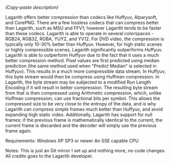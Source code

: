 *(Copy-paste description)*

Lagarith offers better compression than codecs like Huffyuv, Alparysoft, and CorePNG.
There are a few lossless codecs that can compress better than Lagarith, such as MSU and FFV1;
however Lagarith tends to be faster than these codecs. Lagarith is able to operate in several
colorspaces - RGB24, RGB32, RGBA, YUY2, and YV12. For DVD video, the compression is typically
only 10-30% better than Huffyuv. However, for high static scenes or highly compressible scenes,
Lagarith significantly outperforms Huffyuv. Lagarith is able to outperform Huffyuv due to the
fact that it uses a much better compression method. Pixel values are first predicted using
median prediction (the same method used when "Predict Median" is selected in Huffyuv).
This results in a much more compressible data stream. In Huffyuv, this byte stream would
then be compress using Huffman compression. In Lagarith, the byte stream may be subjected
to a modified Run Length Encoding if it will result in better compression. The resulting
byte stream from that is then compressed using Arithmetic compression, which, unlike Huffman
compression, can use fractional bits per symbol. This allows the compressed size to be very
close to the entropy of the data, and is why Lagarith can compress simple frames much better
than Huffyuv, and avoid expanding high static video. Additionally, Lagarith has support for
null frames; if the previous frame is mathematically identical to the current, the current
frame is discarded and the decoder will simply use the previous frame again.

Requirements:
  Windows XP SP3 or newer
  An SSE capable CPU

Notes:
  This is just an Git mirror I set up and nothing more, no code changes.
  All credits goes to the Lagarith developer.
